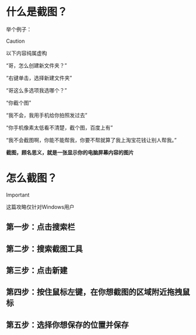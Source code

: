 # 什么是截图？
举个例子：
> [!CAUTION]
> 以下内容纯属虚构

“哥，怎么创建新文件夹？”

“右键单击，选择新建文件夹”

“哥这么多选项我选哪个？”

“你截个图”

“我不会，我用手机给你拍照发过去”

“你手机像素太低看不清楚，截个图，百度上有”

“我不会截图啊，你能不能帮我，你要不帮就算了我上淘宝花钱让别人帮我。”

**截图，顾名思义，就是一张显示你的电脑屏幕内容的图片**
# 怎么截图？
> [!IMPORTANT]
> 这篇攻略仅针对Windows用户
## 第一步：点击搜索栏
<!-- ![点击搜索栏]() -->
## 第二步：搜索截图工具
<!-- ![搜索截图工具]() -->
## 第三步：点击新建
<!-- ![搜索截图工具]() -->
## 第四步：**按住**鼠标左键，在你想截图的区域附近拖拽鼠标
## 第五步：选择你想保存的位置并保存

